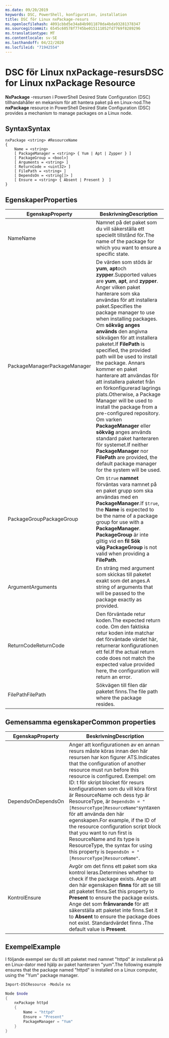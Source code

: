 ```yaml
---
ms.date: 09/20/2019
keywords: DSC, PowerShell, konfiguration, installation
title: DSC för Linux nxPackage-resurs
ms.openlocfilehash: 4091cbbd5e34a84b9011870da4bda93281378347
ms.sourcegitcommit: 6545c60578f7745be015111052fd7769f8289296
ms.translationtype: MT
ms.contentlocale: sv-SE
ms.lasthandoff: 04/22/2020
ms.locfileid: "71942554"
---
```

# <a name="dsc-for-linux-nxpackage-resource"></a><span data-ttu-id="0645f-103">DSC för Linux nxPackage-resurs</span><span class="sxs-lookup"><span data-stu-id="0645f-103">DSC for Linux nxPackage Resource</span></span>

<span data-ttu-id="0645f-104">**NxPackage** -resursen i PowerShell Desired State Configuration (DSC) tillhandahåller en mekanism för att hantera paket på en Linux-nod.</span><span class="sxs-lookup"><span data-stu-id="0645f-104">The **nxPackage** resource in PowerShell Desired State Configuration (DSC) provides a mechanism to manage packages on a Linux node.</span></span>

## <a name="syntax"></a><span data-ttu-id="0645f-105">Syntax</span><span class="sxs-lookup"><span data-stu-id="0645f-105">Syntax</span></span>

```Syntax
nxPackage <string> #ResourceName
{
    Name = <string>
    [ PackageManager = <string> { Yum | Apt | Zypper } ]
    [ PackageGroup = <bool>]
    [ Arguments = <string> ]
    [ ReturnCode = <uint32> ]
    [ FilePath = <string> ]
    [ DependsOn = <string[]> ]
    [ Ensure = <string> { Absent | Present }  ]
}
```

## <a name="properties"></a><span data-ttu-id="0645f-106">Egenskaper</span><span class="sxs-lookup"><span data-stu-id="0645f-106">Properties</span></span>

|<span data-ttu-id="0645f-107">Egenskap</span><span class="sxs-lookup"><span data-stu-id="0645f-107">Property</span></span> |<span data-ttu-id="0645f-108">Beskrivning</span><span class="sxs-lookup"><span data-stu-id="0645f-108">Description</span></span> |
|---|---|
|<span data-ttu-id="0645f-109">Name</span><span class="sxs-lookup"><span data-stu-id="0645f-109">Name</span></span> |<span data-ttu-id="0645f-110">Namnet på det paket som du vill säkerställa ett speciellt tillstånd för.</span><span class="sxs-lookup"><span data-stu-id="0645f-110">The name of the package for which you want to ensure a specific state.</span></span> |
|<span data-ttu-id="0645f-111">PackageManager</span><span class="sxs-lookup"><span data-stu-id="0645f-111">PackageManager</span></span> |<span data-ttu-id="0645f-112">De värden som stöds är **yum**, **apt**och **zypper**.</span><span class="sxs-lookup"><span data-stu-id="0645f-112">Supported values are **yum**, **apt**, and **zypper**.</span></span> <span data-ttu-id="0645f-113">Anger vilken paket hanterare som ska användas för att installera paket.</span><span class="sxs-lookup"><span data-stu-id="0645f-113">Specifies the package manager to use when installing packages.</span></span> <span data-ttu-id="0645f-114">Om **sökväg anges används** den angivna sökvägen för att installera paketet.</span><span class="sxs-lookup"><span data-stu-id="0645f-114">If **FilePath** is specified, the provided path will be used to install the package.</span></span> <span data-ttu-id="0645f-115">Annars kommer en paket hanterare att användas för att installera paketet från en förkonfigurerad lagrings plats.</span><span class="sxs-lookup"><span data-stu-id="0645f-115">Otherwise, a Package Manager will be used to install the package from a pre-configured repository.</span></span> <span data-ttu-id="0645f-116">Om varken **PackageManager** eller **sökväg** anges används standard paket hanteraren för systemet.</span><span class="sxs-lookup"><span data-stu-id="0645f-116">If neither **PackageManager** nor **FilePath** are provided, the default package manager for the system will be used.</span></span> |
|<span data-ttu-id="0645f-117">PackageGroup</span><span class="sxs-lookup"><span data-stu-id="0645f-117">PackageGroup</span></span> |<span data-ttu-id="0645f-118">Om `$true` **namnet** förväntas vara namnet på en paket grupp som ska användas med en **PackageManager**.</span><span class="sxs-lookup"><span data-stu-id="0645f-118">If `$true`, the **Name** is expected to be the name of a package group for use with a **PackageManager**.</span></span> <span data-ttu-id="0645f-119">**PackageGroup** är inte giltig vid en **fil Sök väg**.</span><span class="sxs-lookup"><span data-stu-id="0645f-119">**PackageGroup** is not valid when providing a **FilePath**.</span></span> |
|<span data-ttu-id="0645f-120">Argument</span><span class="sxs-lookup"><span data-stu-id="0645f-120">Arguments</span></span> |<span data-ttu-id="0645f-121">En sträng med argument som skickas till paketet exakt som det anges.</span><span class="sxs-lookup"><span data-stu-id="0645f-121">A string of arguments that will be passed to the package exactly as provided.</span></span> |
|<span data-ttu-id="0645f-122">ReturnCode</span><span class="sxs-lookup"><span data-stu-id="0645f-122">ReturnCode</span></span> |<span data-ttu-id="0645f-123">Den förväntade retur koden.</span><span class="sxs-lookup"><span data-stu-id="0645f-123">The expected return code.</span></span> <span data-ttu-id="0645f-124">Om den faktiska retur koden inte matchar det förväntade värdet här, returnerar konfigurationen ett fel.</span><span class="sxs-lookup"><span data-stu-id="0645f-124">If the actual return code does not match the expected value provided here, the configuration will return an error.</span></span> |
|<span data-ttu-id="0645f-125">FilePath</span><span class="sxs-lookup"><span data-stu-id="0645f-125">FilePath</span></span> |<span data-ttu-id="0645f-126">Sökvägen till filen där paketet finns.</span><span class="sxs-lookup"><span data-stu-id="0645f-126">The file path where the package resides.</span></span> |

## <a name="common-properties"></a><span data-ttu-id="0645f-127">Gemensamma egenskaper</span><span class="sxs-lookup"><span data-stu-id="0645f-127">Common properties</span></span>

|<span data-ttu-id="0645f-128">Egenskap</span><span class="sxs-lookup"><span data-stu-id="0645f-128">Property</span></span> |<span data-ttu-id="0645f-129">Beskrivning</span><span class="sxs-lookup"><span data-stu-id="0645f-129">Description</span></span> |
|---|---|
|<span data-ttu-id="0645f-130">DependsOn</span><span class="sxs-lookup"><span data-stu-id="0645f-130">DependsOn</span></span> |<span data-ttu-id="0645f-131">Anger att konfigurationen av en annan resurs måste köras innan den här resursen har kon figurer ATS.</span><span class="sxs-lookup"><span data-stu-id="0645f-131">Indicates that the configuration of another resource must run before this resource is configured.</span></span> <span data-ttu-id="0645f-132">Exempel: om ID: t för skript blocket för resurs konfigurationen som du vill köra först är ResourceName och dess typ är ResourceType, är `DependsOn = "[ResourceType]ResourceName"`syntaxen för att använda den här egenskapen.</span><span class="sxs-lookup"><span data-stu-id="0645f-132">For example, if the ID of the resource configuration script block that you want to run first is ResourceName and its type is ResourceType, the syntax for using this property is `DependsOn = "[ResourceType]ResourceName"`.</span></span> |
|<span data-ttu-id="0645f-133">Kontrol</span><span class="sxs-lookup"><span data-stu-id="0645f-133">Ensure</span></span> |<span data-ttu-id="0645f-134">Avgör om det finns ett paket som ska kontrol leras.</span><span class="sxs-lookup"><span data-stu-id="0645f-134">Determines whether to check if the package exists.</span></span> <span data-ttu-id="0645f-135">Ange att den här egenskapen **finns** för att se till att paketet finns.</span><span class="sxs-lookup"><span data-stu-id="0645f-135">Set this property to **Present** to ensure the package exists.</span></span> <span data-ttu-id="0645f-136">Ange det som **frånvarande** för att säkerställa att paketet inte finns.</span><span class="sxs-lookup"><span data-stu-id="0645f-136">Set it to **Absent** to ensure the package does not exist.</span></span> <span data-ttu-id="0645f-137">Standardvärdet finns **.**</span><span class="sxs-lookup"><span data-stu-id="0645f-137">The default value is **Present**.</span></span> |

## <a name="example"></a><span data-ttu-id="0645f-138">Exempel</span><span class="sxs-lookup"><span data-stu-id="0645f-138">Example</span></span>

<span data-ttu-id="0645f-139">I följande exempel ser du till att paketet med namnet "httpd" är installerat på en Linux-dator med hjälp av paket hanteraren "yum".</span><span class="sxs-lookup"><span data-stu-id="0645f-139">The following example ensures that the package named "httpd" is installed on a Linux computer, using the "Yum" package manager.</span></span>

```powershell
Import-DSCResource -Module nx

Node $node
{
    nxPackage httpd
    {
        Name = "httpd"
        Ensure = "Present"
        PackageManager = "Yum"
    }
}
```